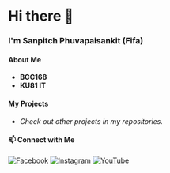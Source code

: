 # Hi there 👋

### I'm Sanpitch Phuvapaisankit (Fifa)

#### About Me
- **BCC168**
- **KU81 IT**

#### My Projects
- *Check out other projects in my repositories.*

#### 📫 Connect with Me
[![Facebook](https://img.shields.io/badge/Facebook-%231877F2.svg?style=for-the-badge&logo=Facebook&logoColor=white)](https://www.facebook.com/fifa.rock.90)
[![Instagram](https://img.shields.io/badge/Instagram-%23E4405F.svg?style=for-the-badge&logo=Instagram&logoColor=white)](https://www.instagram.com/mooyoungbongkancha/?hl=id)
[![YouTube](https://img.shields.io/badge/YouTube-%23FF0000.svg?style=for-the-badge&logo=YouTube&logoColor=white)](https://www.youtube.com/channel/UC3RbjgmcO_N-HTSRU2cP8Uw)
